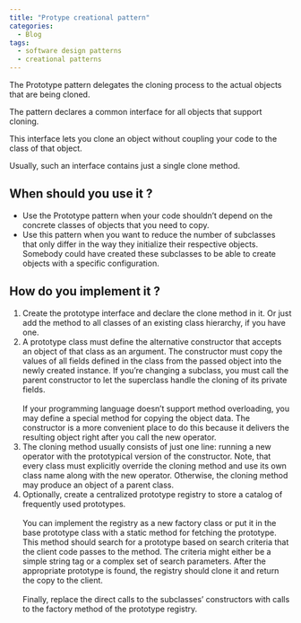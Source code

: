 ```yaml
---
title: "Protype creational pattern"
categories:
  - Blog
tags:
  - software design patterns
  - creational patterns
---
```


The Prototype pattern delegates the cloning process to the actual objects that are being cloned.

The pattern declares a common interface for all objects that support cloning. 

This interface lets you clone an object without coupling your code to the class of that object.

Usually, such an interface contains just a single clone method.

<h2>When should you use it ? </h2>

<ul>
<li>Use the Prototype pattern when your code shouldn’t depend on the concrete classes of objects that you need to copy.</li>

<li> Use this pattern when you want to reduce the number of subclasses that only differ in the way they initialize their respective objects. Somebody could have created these subclasses to be able to create objects with a specific configuration.</li>
</ul>

<h2> How do you implement it ? </h2>

<ol>

<li>Create the prototype interface and declare the clone method in it. Or just add the method to all classes of an existing class hierarchy, if you have one.</li>

<li>A prototype class must define the alternative constructor that accepts an object of that class as an argument. The constructor must copy the values of all fields defined in the class from the passed object into the newly created instance. If you’re changing a subclass, you must call the parent constructor to let the superclass handle the cloning of its private fields.
<br>
<br>
If your programming language doesn’t support method overloading, you may define a special method for copying the object data. The constructor is a more convenient place to do this because it delivers the resulting object right after you call the new operator.</li>

<li>The cloning method usually consists of just one line: running a new operator with the prototypical version of the constructor. Note, that every class must explicitly override the cloning method and use its own class name along with the new operator. Otherwise, the cloning method may produce an object of a parent class.</li>

<li>Optionally, create a centralized prototype registry to store a catalog of frequently used prototypes.
<br>
<br>
You can implement the registry as a new factory class or put it in the base prototype class with a static method for fetching the prototype. This method should search for a prototype based on search criteria that the client code passes to the method. The criteria might either be a simple string tag or a complex set of search parameters. After the appropriate prototype is found, the registry should clone it and return the copy to the client.
<br>
<br>
Finally, replace the direct calls to the subclasses’ constructors with calls to the factory method of the prototype registry.</li>
<br>


</ol>


